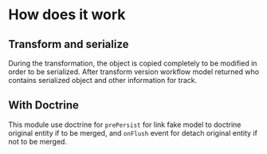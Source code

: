 # How does it work

## Transform and serialize

During the transformation, the object is copied completely to be modified in order to be serialized.
After transform version workflow model returned who contains serialized object and other information for track.

## With Doctrine

This module use doctrine for `prePersist` for link fake model to doctrine original entity if to be merged,
and `onFlush` event for detach original entity if not to be merged.
